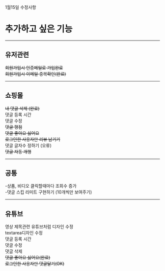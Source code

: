 
1월15일 수정사항
# 추가하고 싶은 기능

---

## 유저관련
~~회원가입시 인증메일로 가입완료~~<br/>
~~회원가입시 이메일 중복확인(완료)~~<br/>

---

## 쇼핑몰
~~내 댓글 삭제 (완료)~~<br/>
댓글 등록 시간<br/>
댓글 수정<br/>
~~댓글 평점~~<br/>
~~댓글 좋아요 싫어요~~<br/>
~~로그인한 사용자만 리뷰 남기기~~<br/>
댓글 글자수 정하기 (오류)<br/>
~~댓글 자동 개행~~<br/>

---

## 공통
-상품, 비디오 클릭할때마다 조회수 증가<br/>
-댓글 스킵 리미트 구현하기 (10개씩만 보여주기)<br/>

---

## 유튜브
영상 제목관련 유튜브처럼 디자인 수정<br/>
textarea디자인 수정<br/>
댓글 등록 시간<br/>
댓글 수정<br/>
댓글 삭제<br/>
~~댓글 좋아요 싫어요(완료)~~<br/>
~~로그인한 사용자만 댓글달기(OK)~~<br/>
